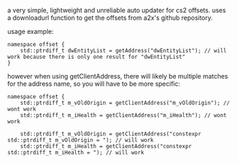 a very simple, lightweight and unreliable auto updater for cs2 offsets. uses a downloadurl function to get the offsets from a2x's github repository. 

usage example:

~~~
namespace offset {
	std::ptrdiff_t dwEntityList = getAddress("dwEntityList"); // will work because there is only one result for "dwEntityList"
}
~~~
however when using getClientAddress, there will likely be multiple matches for the address name, so you will have to be more specific:
~~~
namespace offset {
	std::ptrdiff_t m_vOldOrigin = getClientAddress("m_vOldOrigin"); // wont work
	std::ptrdiff_t m_iHealth = getClientAddress("m_iHealth"); // wont work

	std::ptrdiff_t m_vOldOrigin = getClientAddress("constexpr std::ptrdiff_t m_vOldOrigin = "); // will work
	std::ptrdiff_t m_iHealth = getClientAddress("constexpr std::ptrdiff_t m_iHealth = "); // will work
~~~
